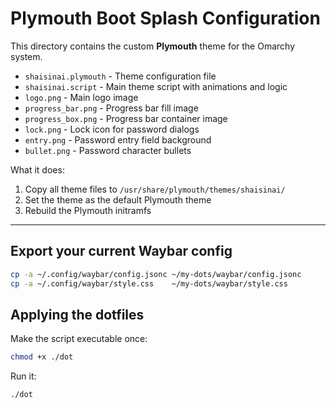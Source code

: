 # Plymouth Boot Splash Configuration

This directory contains the custom **Plymouth** theme for the Omarchy system.

- `shaisinai.plymouth` - Theme configuration file
- `shaisinai.script` - Main theme script with animations and logic
- `logo.png` - Main logo image
- `progress_bar.png` - Progress bar fill image
- `progress_box.png` - Progress bar container image
- `lock.png` - Lock icon for password dialogs
- `entry.png` - Password entry field background
- `bullet.png` - Password character bullets

What it does:

1. Copy all theme files to `/usr/share/plymouth/themes/shaisinai/`
2. Set the theme as the default Plymouth theme
3. Rebuild the Plymouth initramfs

---

## Export your current Waybar config

```bash
cp -a ~/.config/waybar/config.jsonc ~/my-dots/waybar/config.jsonc
cp -a ~/.config/waybar/style.css    ~/my-dots/waybar/style.css
```

## Applying the dotfiles

Make the script executable once:

```bash
chmod +x ./dot
```

Run it:

```bash
./dot
```
